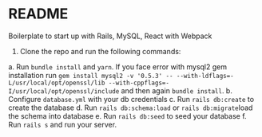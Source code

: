 # README

Boilerplate to start up with Rails, MySQL, React with Webpack

1. Clone the repo and run the following commands:

  a. Run `bundle install` and `yarn`.
      If you face error with mysql2 gem installation run `gem install mysql2 -v '0.5.3' -- --with-ldflags=-L/usr/local/opt/openssl/lib --with-cppflags=-I/usr/local/opt/openssl/include` and then again `bundle install`.
  b. Configure `database.yml` with your db credentials
  c. Run `rails db:create` to create the database
  d. Run `rails db:schema:load` or `rails db:migrate`load the schema into database
  e. Run `rails db:seed` to seed your database
  f. Run `rails s` and run your server.